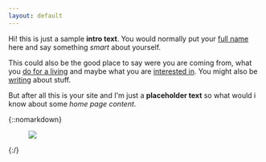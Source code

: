 ```yaml
---
layout: default
---
```


<!-- <div class="lead pretty-links"> -->
  Hi! this is just a sample **intro text**. You would normally put your [full name](about/) here and say something *smart* about yourself.

  This could also be the good place to say were you are coming from, what you [do for a living](work/) and maybe what you are [interested in](projects/). You might also be [writing](articles/) about stuff.

  But after all this is your site and I'm just a **placeholder text** so what would i know about some *home page content*.
<!-- </div> -->

{::nomarkdown}
<figure class="site-profile">
    <img src="{{ site.baseurl }}/assets/img/me_pic.png">
</figure>
{:/}

